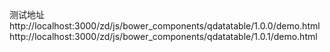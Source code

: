 测试地址
http://localhost:3000/zd/js/bower_components/qdatatable/1.0.0/demo.html
http://localhost:3000/zd/js/bower_components/qdatatable/1.0.1/demo.html